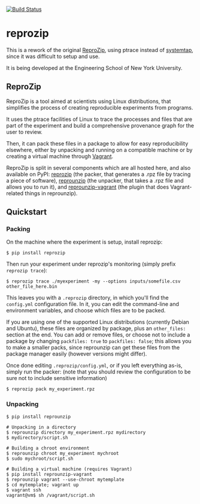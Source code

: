 [![Build Status](https://travis-ci.org/ViDA-NYU/reprozip.svg?branch=master)](https://travis-ci.org/ViDA-NYU/reprozip)

reprozip
========

This is a rework of the original [ReproZip][fc], using ptrace instead of
[systemtap][stap], since it was difficult to setup and use.

It is being developed at the Engineering School of New York University.

ReproZip
--------

ReproZip is a tool aimed at scientists using Linux distributions, that
simplifies the process of creating reproducible experiments from programs.

It uses the ptrace facilities of Linux to trace the processes and files that
are part of the experiment and build a comprehensive provenance graph for the
user to review.

Then, it can pack these files in a package to allow for easy reproducibility
elsewhere, either by unpacking and running on a compatible machine or by
creating a virtual machine through [Vagrant][vagrant].

ReproZip is split in several components which are all hosted here, and also available on PyPI: [reprozip](https://pypi.python.org/pypi/reprozip) (the packer, that generates a .rpz file by tracing a piece of software), [reprounzip](https://pypi.python.org/pypi/reprounzip) (the unpacker, that takes a .rpz file and allows you to run it), and [reprounzip-vagrant](https://pypi.python.org/pypi/reprounzip-vagrant) (the plugin that does Vagrant-related things in reprounzip).

Quickstart
----------

### Packing

On the machine where the experiment is setup, install reprozip:

    $ pip install reprozip

Then run your experiment under reprozip's monitoring (simply prefix `reprozip trace`):

    $ reprozip trace ./myexperiment -my --options inputs/somefile.csv other_file_here.bin

This leaves you with a `.reprozip` directory, in which you'll find the `config.yml` configuration file. In it, you can edit the command-line and environment variables, and choose which files are to be packed.

If you are using one of the supported Linux distributions (currently Debian and Ubuntu), these files are organized by package, plus an `other_files:` section at the end. You can add or remove files, or choose not to include a package by changing `packfiles: true` to `packfiles: false`; this allows you to make a smaller packs, since reprounzip can get these files from the package manager easily (however versions might differ).

Once done editing `.reprozip/config.yml`, or if you left everything as-is, simply run the packer: (note that you should review the configuration to be sure not to include sensitive information)

    $ reprozip pack my_experiment.rpz

### Unpacking

    $ pip install reprounzip

    # Unpacking in a directory
    $ reprounzip directory my_experiment.rpz mydirectory
    $ mydirectory/script.sh

    # Building a chroot environment
    $ reprounzip chroot my_experiment mychroot
    $ sudo mychroot/script.sh

    # Building a virtual machine (requires Vagrant)
    $ pip install reprounzip-vagrant
    $ reprounzip vagrant --use-chroot mytemplate
    $ cd mytemplate; vagrant up
    $ vagrant ssh
    vagrant@vm$ sh /vagrant/script.sh

[fc]: https://github.com/fchirigati/reprozip
[stap]: https://sourceware.org/systemtap/
[vagrant]: http://www.vagrantup.com/
